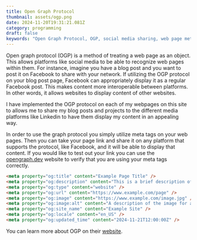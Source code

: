 ```yaml
---
title: Open Graph Protocol
thumbnail: assets/ogp.png
date: 2024-11-20T19:31:21.081Z
category: programming
draft: false
keywords: "Open Graph Protocol, OGP, social media sharing, web page metadata, content interoperability, Facebook sharing, LinkedIn integration, SEO best practices, enhanced sharing, metadata standards"
---
```


Open graph protocol (OGP) is a method of treating a web page as an object. This allows platforms like social media to be able to recognize web pages within them. For instance, imagine you have a blog post and you want to post it on Facebook to share with your network. If utilizing the OGP protocol on your blog post page, Facebook can appropriately display it as a regular Facebook post. This makes content more interoperable between platforms. In other words, it allows websites to display content of other websites.

I have implemented the OGP protocol on each of my webpages on this site to allows me to share my blog posts and projects to the different media platforms like Linkedin to have them display my content in an appealing way.

In order to use the graph protocol you simply utilize meta tags on your web pages. Then you can take your page link and share it on any platform that supports the protocol, like Facebook, and it will be able to display that content. If you would like to test out your link you can use the [opengraph.dev](https://opengraph.dev/) website to verify that you are using your meta tags correctly.

```HTML
<meta property="og:title" content="Example Page Title" />
<meta property="og:description" content="This is a brief description of the content of your page. It will appear in the preview when shared on social media." />
<meta property="og:type" content="website" />
<meta property="og:url" content="https://www.example.com/page" />
<meta property="og:image" content="https://www.example.com/image.jpg" />
<meta property="og:image:alt" content="A description of the image for accessibility." />
<meta property="og:site_name" content="Example Site" />
<meta property="og:locale" content="en_US" />
<meta property="og:updated_time" content="2024-11-21T12:00:00Z" />
```

You can learn more about OGP on their [website](https://ogp.me/).
